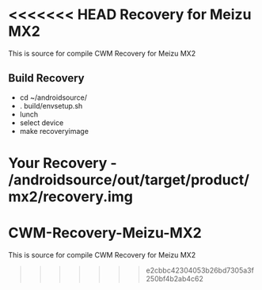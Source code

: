 <<<<<<< HEAD
Recovery for Meizu MX2
========================
This is source for compile CWM Recovery for Meizu MX2

Build Recovery
--------------------------------
- cd ~/androidsource/
- . build/envsetup.sh
- lunch
- select device
- make recoveryimage

Your Recovery - /androidsource/out/target/product/mx2/recovery.img
=======
CWM-Recovery-Meizu-MX2
======================

This is source for compile CWM Recovery for Meizu MX2
>>>>>>> e2cbbc42304053b26bd7305a3f250bf4b2ab4c62

